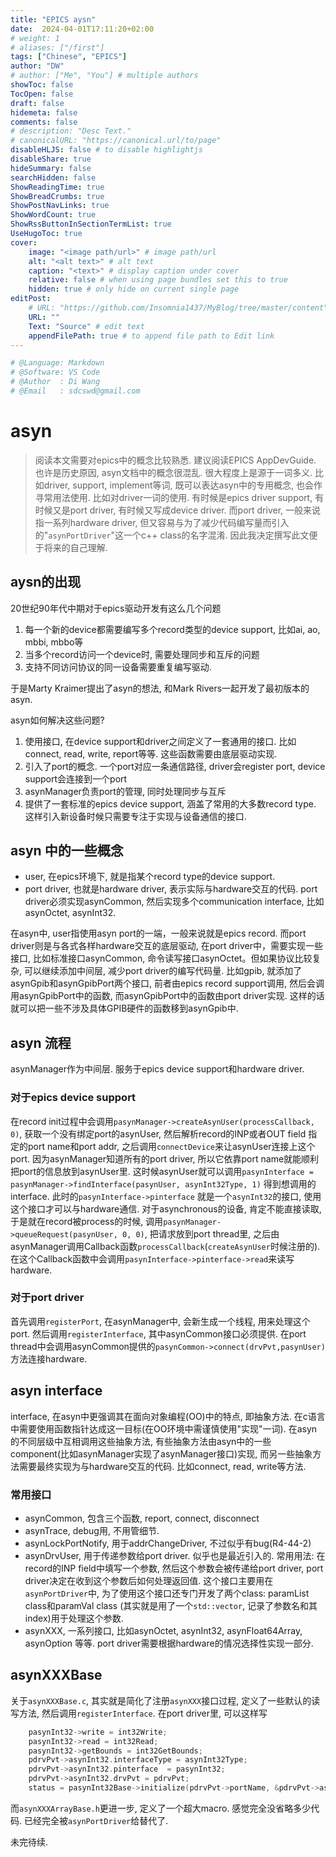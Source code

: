 ```yaml
---
title: "EPICS aysn"
date:  2024-04-01T17:11:20+02:00
# weight: 1
# aliases: ["/first"]
tags: ["Chinese", "EPICS"]
author: "DW"
# author: ["Me", "You"] # multiple authors
showToc: false
TocOpen: false
draft: false
hidemeta: false
comments: false
# description: "Desc Text."
# canonicalURL: "https://canonical.url/to/page"
disableHLJS: false # to disable highlightjs
disableShare: true
hideSummary: false
searchHidden: false
ShowReadingTime: true
ShowBreadCrumbs: true
ShowPostNavLinks: true
ShowWordCount: true
ShowRssButtonInSectionTermList: true
UseHugoToc: true
cover:
    image: "<image path/url>" # image path/url
    alt: "<alt text>" # alt text
    caption: "<text>" # display caption under cover
    relative: false # when using page bundles set this to true
    hidden: true # only hide on current single page
editPost:
    # URL: "https://github.com/Insomnia1437/MyBlog/tree/master/content"
    URL: ""
    Text: "Source" # edit text
    appendFilePath: true # to append file path to Edit link
---
```

```python
# @Language: Markdown
# @Software: VS Code
# @Author  : Di Wang
# @Email   : sdcswd@gmail.com
```

# asyn

> 阅读本文需要对epics中的概念比较熟悉. 建议阅读EPICS AppDevGuide. 也许是历史原因, asyn文档中的概念很混乱. 很大程度上是源于一词多义. 比如driver, support, implement等词, 既可以表达asyn中的专用概念, 也会作寻常用法使用. 比如对driver一词的使用. 有时候是epics driver support, 有时候又是port driver, 有时候又写成device driver. 而port driver, 一般来说指一系列hardware driver, 但又容易与为了减少代码编写量而引入的"`asynPortDriver`"这一个c++ class的名字混淆. 因此我决定撰写此文便于将来的自己理解.

## aysn的出现

20世纪90年代中期对于epics驱动开发有这么几个问题

1. 每一个新的device都需要编写多个record类型的device support, 比如ai, ao, mbbi, mbbo等
2. 当多个record访问一个device时, 需要处理同步和互斥的问题
3. 支持不同访问协议的同一设备需要重复编写驱动.

于是Marty Kraimer提出了asyn的想法, 和Mark Rivers一起开发了最初版本的asyn.

asyn如何解决这些问题?
1. 使用接口, 在device support和driver之间定义了一套通用的接口. 比如connect, read, write, report等等. 这些函数需要由底层驱动实现.
2. 引入了port的概念. 一个port对应一条通信路径, driver会register port, device support会连接到一个port
3. asynManager负责port的管理, 同时处理同步与互斥
4. 提供了一套标准的epics device support, 涵盖了常用的大多数record type. 这样引入新设备时候只需要专注于实现与设备通信的接口.

## asyn 中的一些概念
- user, 在epics环境下, 就是指某个record type的device support.
- port driver, 也就是hardware driver, 表示实际与hardware交互的代码. port driver必须实现asynCommon, 然后实现多个communication interface, 比如asynOctet, asynInt32.

在asyn中, user指使用asyn port的一端，一般来说就是epics record. 而port driver则是与各式各样hardware交互的底层驱动, 在port driver中，需要实现一些接口, 比如标准接口asynCommon, 命令读写接口asynOctet。但如果协议比较复杂, 可以继续添加中间层, 减少port driver的编写代码量. 比如gpib, 就添加了asynGpib和asynGpibPort两个接口, 前者由epics record support调用, 然后会调用asynGpibPort中的函数, 而asynGpibPort中的函数由port driver实现. 这样的话就可以把一些不涉及具体GPIB硬件的函数移到asynGpib中.
## asyn 流程
asynManager作为中间层. 服务于epics device support和hardware driver.
### 对于epics device support
在record init过程中会调用`pasynManager->createAsynUser(processCallback, 0)`, 获取一个没有绑定port的asynUser, 然后解析record的INP或者OUT field 指定的port name和port addr, 之后调用`connectDevice`来让asynUser连接上这个port. 因为asynManager知道所有的port driver, 所以它依靠port name就能顺利把port的信息放到asynUser里. 这时候asynUser就可以调用`pasynInterface = pasynManager->findInterface(pasynUser, asynInt32Type, 1)` 得到想调用的interface. 此时的`pasynInterface->pinterface` 就是一个`asynInt32`的接口, 使用这个接口才可以与hardware通信. 对于asynchronous的设备, 肯定不能直接读取, 于是就在record被process的时候, 调用`pasynManager->queueRequest(pasynUser, 0, 0)`, 把请求放到port thread里, 之后由asynManager调用Callback函数`processCallback`(`createAsynUser`时候注册的). 在这个Callback函数中会调用`pasynInterface->pinterface->read`来读写hardware.
### 对于port driver
首先调用`registerPort`, 在asynManager中, 会新生成一个线程, 用来处理这个port. 然后调用`registerInterface`, 其中asynCommon接口必须提供. 在port thread中会调用asynCommon提供的`pasynCommon->connect(drvPvt,pasynUser)`方法连接hardware.

## asyn interface
interface, 在asyn中更强调其在面向对象编程(OO)中的特点, 即抽象方法. 在c语言中需要使用函数指针达成这一目标(在OO环境中需谨慎使用"实现"一词). 在asyn的不同层级中互相调用这些抽象方法, 有些抽象方法由asyn中的一些component(比如asynManager实现了asynManager接口)实现, 而另一些抽象方法需要最终实现为与hardware交互的代码. 比如connect, read, write等方法.
### 常用接口
- asynCommon, 包含三个函数, report, connect, disconnect
- asynTrace, debug用, 不用管细节.
- asynLockPortNotify, 用于addrChangeDriver, 不过似乎有bug(R4-44-2)
- asynDrvUser, 用于传递参数给port driver. 似乎也是最近引入的. 常用用法: 在record的INP field中填写一个参数, 然后这个参数会被传递给port driver, port driver决定在收到这个参数后如何处理返回值. 这个接口主要用在`asynPortDriver`中, 为了使用这个接口还专门开发了两个class: paramList class和paramVal class (其实就是用了一个`std::vector`, 记录了参数名和其index)用于处理这个参数.
- asynXXX, 一系列接口, 比如asynOctet, asynInt32, asynFloat64Array, asynOption 等等. port driver需要根据hardware的情况选择性实现一部分.

## asynXXXBase
关于`asynXXXBase.c`, 其实就是简化了注册`asynXXX`接口过程, 定义了一些默认的读写方法, 然后调用`registerInterface`. 在port driver里, 可以这样写
```c
    pasynInt32->write = int32Write;
    pasynInt32->read = int32Read;
    pasynInt32->getBounds = int32GetBounds;
    pdrvPvt->asynInt32.interfaceType = asynInt32Type;
    pdrvPvt->asynInt32.pinterface  = pasynInt32;
    pdrvPvt->asynInt32.drvPvt = pdrvPvt;
    status = pasynInt32Base->initialize(pdrvPvt->portName, &pdrvPvt->asynInt32);
```
而`asynXXXArrayBase.h`更进一步, 定义了一个超大macro.
感觉完全没省略多少代码. 已经完全被`asynPortDriver`给替代了.

未完待续.






